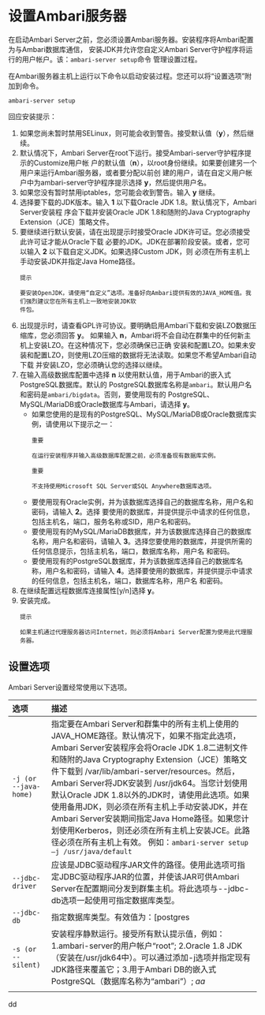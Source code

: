 设置Ambari服务器
================================================================================
在启动Ambari Server之前，您必须设置Ambari服务器。安装程序将Ambari配置为与Ambari数据库通信，
安装JDK并允许您自定义Ambari Server守护程序将运行的用户帐户。该：`ambari-server setup`命令
管理设置过程。

在Ambari服务器主机上运行以下命令以启动安装过程。您还可以将“设置选项”附加到命令。
```shell
ambari-server setup
```
回应安装提示：
1. 如果您尚未暂时禁用SELinux，则可能会收到警告。接受默认值（**y**），然后继续。
2. 默认情况下，Ambari Server在root下运行。接受Ambari-server守护程序提示的Customize用户帐
户的默认值（**n**），以root身份继续。如果要创建另一个用户来运行Ambari服务器，或者要分配以前创
建的用户，请在自定义用户帐户中为ambari-server守护程序提示选择 **y**，然后提供用户名。
3. 如果您没有暂时禁用iptables，您可能会收到警告。输入 **y** 继续。
4. 选择要下载的JDK版本。输入 **1** 以下载Oracle JDK 1.8。默认情况下，Ambari Server安装程
序会下载并安装Oracle JDK 1.8和随附的Java Cryptography Extension（JCE）策略文件。
5. 要继续进行默认安装，请在出现提示时接受Oracle JDK许可证。您必须接受此许可证才能从Oracle下载
必要的JDK。JDK在部署阶段安装。或者，您可以输入 **2** 以下载自定义JDK。如果选择Custom JDK，则
必须在所有主机上手动安装JDK并指定Java Home路径。
    ```
    提示

    要安装OpenJDK，请使用“自定义”选项。准备好向Ambari提供有效的JAVA_HOME值。我们强烈建议您在所有主机上一致地安装JDK软
    件包。
    ```
6. 出现提示时，请查看GPL许可协议。要明确启用Ambari下载和安装LZO数据压缩库，您必须回答 **y**。
如果输入 **n**，Ambari将不会自动在群集中的任何新主机上安装LZO。在这种情况下，您必须确保已正确
安装和配置LZO。如果未安装和配置LZO，则使用LZO压缩的数据将无法读取。如果您不希望Ambari自动下载
并安装LZO，您必须确认您的选择以继续。
7. 在输入高级数据库配置中选择 **n** 以使用默认值，用于Ambari的嵌入式PostgreSQL数据库。默认的
PostgreSQL数据库名称是`ambari`。默认用户名和密码是`ambari/bigdata`。否则，要使用现有的
PostgreSQL、MySQL/MariaDB或Oracle数据库与Ambari，请选择 **y**。
    + 如果您使用的是现有的PostgreSQL、MySQL/MariaDB或Oracle数据库实例，请使用以下提示之一：
        ```
        重要

        在运行安装程序并输入高级数据库配置之前，必须准备现有数据库实例。
        ```
        ```
        重要

        不支持使用Microsoft SQL Server或SQL Anywhere数据库选项。
        ```
    + 要使用现有Oracle实例，并为该数据库选择自己的数据库名称，用户名和密码，请输入 **2**。选择
    要使用的数据库，并提供提示中请求的任何信息，包括主机名，端口，服务名称或SID，用户名和密码。
    + 要使用现有的MySQL/MariaDB数据库，并为该数据库选择自己的数据库名称，用户名和密码，请输入
    **3**。选择您要使用的数据库，并提供所需的任何信息提示，包括主机名，端口，数据库名称，用户名
    和密码。
    + 要使用现有的PostgreSQL数据库，并为该数据库选择自己的数据库名称，用户名和密码，请输入
    **4**。选择要使用的数据库，并提供提示中请求的任何信息，包括主机名，端口，数据库名称，用户名
    和密码。
8. 在继续配置远程数据库连接属性[y/n]选择 **y**。
9. 安装完成。
    ```
    提示

    如果主机通过代理服务器访问Internet，则必须将Ambari Server配置为使用此代理服务器。
    ```

## 设置选项
Ambari Server设置经常使用以下选项。

| 选项 | 描述 |
| :------------- | :------------- |
| `-j (or --java-home)` | 指定要在Ambari Server和群集中的所有主机上使用的JAVA_HOME路径。默认情况下，如果不指定此选项，Ambari Server安装程序会将Oracle JDK 1.8二进制文件和随附的Java Cryptography Extension（JCE）策略文件下载到 /var/lib/ambari-server/resources。然后，Ambari Server将JDK安装到 /usr/jdk64。当您计划使用默认Oracle JDK 1.8以外的JDK时，请使用此选项。如果使用备用JDK，则必须在所有主机上手动安装JDK，并在Ambari Server安装期间指定Java Home路径。如果您计划使用Kerberos，则还必须在所有主机上安装JCE。此路径必须在所有主机上有效。 例如：`ambari-server setup –j /usr/java/default` |
| `--jdbc-driver` | 应该是JDBC驱动程序JAR文件的路径。使用此选项可指定JDBC驱动程序JAR的位置，并使该JAR可供Ambari Server在配置期间分发到群集主机。将此选项与--jdbc-db选项一起使用可指定数据库类型。|
| `--jdbc-db` | 指定数据库类型。有效值为：[postgres|mysql|oracle]将此选项与--jdbc-driver选项一起使用以指定JDBC驱动程序JAR文件的位置。|
| `-s (or --silent)` | 安装程序静默运行。接受所有默认提示值，例如：1.ambari-server的用户帐户“root”; 2.Oracle 1.8 JDK（安装在/usr/jdk64中）。可以通过添加-j选项并指定现有JDK路径来覆盖它；3.用于Ambari DB的嵌入式PostgreSQL（数据库名称为“ambari”）; *aa*|
|  |  |





































dd
